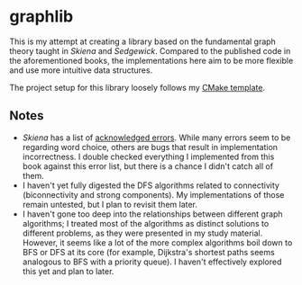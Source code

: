 # graphlib

This is my attempt at creating a library based on the fundamental graph theory taught in *Skiena* and *Sedgewick*. Compared to the published code in the aforementioned books, the implementations here aim to be more flexible and use more intuitive data structures.

The project setup for this library loosely follows my [CMake template](https://github.com/tedklin/cmake_sandbox).

## Notes

- *Skiena* has a list of [acknowledged errors](http://www3.cs.stonybrook.edu/~skiena/algorist/book/errata). While many errors seem to be regarding word choice, others are bugs that result in implementation incorrectness. I double checked everything I implemented from this book against this error list, but there is a chance I didn't catch all of them.
- I haven't yet fully digested the DFS algorithms related to connectivity (biconnectivity and strong components). My implementations of those remain untested, but I plan to revisit them later.
- I haven't gone too deep into the relationships between different graph algorithms; I treated most of the algorithms as distinct solutions to different problems, as they were presented in my study material. However, it seems like a lot of the more complex algorithms boil down to BFS or DFS at its core (for example, Dijkstra's shortest paths seems analogous to BFS with a priority queue). I haven't effectively explored this yet and plan to later.
